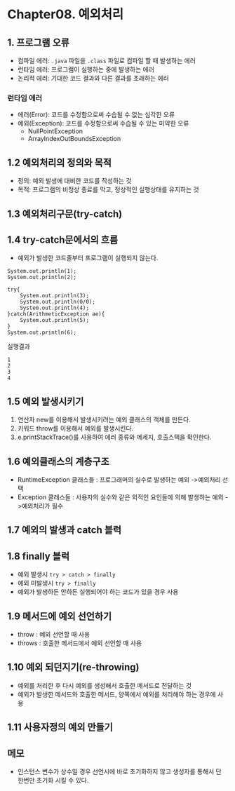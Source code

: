 # Chapter08. 예외처리

## 1. 프로그램 오류
- 컴파일 에러: `.java` 파일을 `.class` 파일로 컴파일 할 때 발생하는 에러 
- 런타임 에러: 프로그램이 실행하는 중에 발생하는 에러 
- 논리적 에러: 기대한 코드 결과와 다른 결과를 초래하는 에러 

### 런타임 에러
- 에러(Error): 코드를 수정함으로써 수습될 수 없는 심각한 오류 
- 예외(Exception): 코드를 수정함으로써 수습될 수 있는 미약한 오류
	- NullPointException
	- ArrayIndexOutBoundsException 

## 1.2 예외처리의 정의와 목적
- 정의: 예외 발생에 대비한 코드를 작성하는 것 
- 목적: 프로그램의 비정상 종료를 막고, 정상적인 실행상태를 유지하는 것 

## 1.3 예외처리구문(try-catch)

## 1.4 try-catch문에서의 흐름
- 예외가 발생한 코드줄부터 프로그램이 실행되지 않는다.

```
System.out.println(1);
System.out.println(2);

try{
	System.out.println(3);
	System.out.println(0/0);
	System.out.println(4);
}catch(ArithmeticException ae){
	System.out.println(5);
}
System.out.println(6);
```

실행결과

```
1
2
3
4
```

## 1.5 예외 발생시키기
1. 연산자 new를 이용해서 발생시키려는 예외 클래스의 객체를 만든다.
2. 키워드 throw를 이용해서 예외를 발생시킨다.
3. e.printStackTrace()를 사용하여 에러 종류와 메세지, 호출스택을 확인한다.

## 1.6 예외클래스의 계층구조
- RuntimeException 클래스들 : 프로그래머의 실수로 발생하는 예외 ->예외처리 선택 
- Exception 클래스들 : 사용자의 실수와 같은 외적인 요인들에 의해 발생하는 예외 ->예외처리가 필수 

## 1.7 예외의 발생과 catch 블럭

## 1.8 finally 블럭
- 예외 발생시 `try > catch > finally`
- 예외 미발생시 `try > finally`
- 예외가 발생하든 안하든 실행되어야 하는 코드가 있을 경우 사용 

## 1.9 메서드에 예외 선언하기
- throw  : 예외 선언할 때 사용 
- throws : 호출한 메서드에서 예외 선언할 때 사용 

## 1.10 예외 되던지기(re-throwing)
- 예외를 처리한 후 다시 예외를 생성해서 호출한 메서드로 전달하는 것 
- 예외가 발생한 메서드와 호출한 메서드, 양쪽에서 예외를 처리해야 하는 경우에 사용 

## 1.11 사용자정의 예외 만들기

## 메모
- 인스턴스 변수가 상수일 경우 선언시에 바로 초기화하지 않고 생성자를 통해서 단 한번만 초기화 시킬 수 있다. 



